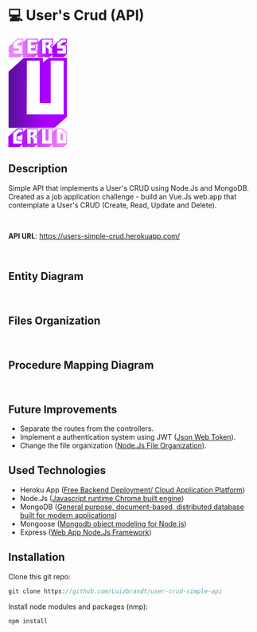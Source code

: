 # 💻 User's Crud (API)

<svg id="b590b1c6-e771-426c-8303-5c6b12be3297" data-name="Camada 1" xmlns="http://www.w3.org/2000/svg" xmlns:xlink="http://www.w3.org/1999/xlink" width="118.27588" height="219.03125" viewBox="0 0 118.27588 219.03125"><defs><linearGradient id="f37b8d87-3927-4f08-86d9-ed10e031d472" x1="206.5" y1="-295.40845" x2="323.50098" y2="-295.40845" gradientUnits="userSpaceOnUse"><stop offset="0.20112" stop-color="#ea80fc"/><stop offset="0.7676" stop-color="#a0f"/></linearGradient><linearGradient id="a4ddb01f-510e-4e86-8660-c1524ee30a74" x1="205.86279" y1="-115.17432" x2="324.13867" y2="-115.17432" gradientUnits="userSpaceOnUse"><stop offset="0.14302" stop-color="#a0f"/><stop offset="0.8838" stop-color="#ea80fc"/></linearGradient><linearGradient id="bad7cb17-713e-4dd3-ba60-3f57c62ef805" x1="176.78801" y1="-205.35352" x2="294.11955" y2="-205.35352" gradientUnits="userSpaceOnUse"><stop offset="0.1743" stop-color="#4a148c"/><stop offset="0.86145" stop-color="#a0f"/></linearGradient></defs><title>users-crud-logo-min</title><rect x="0.13721" y="0.03125" width="118" height="219" fill="#fff"/><path d="M235.69238-313.95313v8.66895l-3.82275,3.32227,3.82275.05175v18.84375l-6.603,6.229L206.5-276.88916v-5.86621l3.01172-3.01074v-.10352l-3.01172.05176V-298.0166l17.6084-15.98877Zm-19.46191,19.46631H227.062v4.36036l-10.5415.20751v5.71045l17.43457.10352v-16.29981l-10.88965-.05175v-1.50537l5.21289-4.67188h5.67676l.05762-5.918H224.919l-8.68848,7.68262Z" transform="translate(-205.86279 314.03125)" fill="url(#f37b8d87-3927-4f08-86d9-ed10e031d472)"/><path d="M242.70068-314.03125h22.50293l-.0581,8.53906-3.73584,3.24463v8.228l-2.43262,2.38769,6.16846.05176v8.48731l-7.09522,6.25537H234.91016a.20269.20269,0,0,1-.23145-.20752V-306.8418Zm1.7378,1.45361-.11573,28.49854,19.17237-.05176V-290.334l-12.19287-.05225v-5.03516l8.48584-.07763.05761-5.814-8.54345-.05224.11572-5.47657,12.07715.05225.05761-5.78809Z" transform="translate(-205.86279 314.03125)" fill="url(#f37b8d87-3927-4f08-86d9-ed10e031d472)"/><path d="M272.64648-314.00537l22.79248-.02588.02881,12.27686-3.707,3.21826,3.707,3.73779v12.043l-7.646,5.918-9.731.05176v-2.12842l-3.01172,2.07666H264.42139v-29.69287Zm1.21631,1.45361.28955,28.57666,6.835-.07763-.0581-14.06788,5.96582,5.19092v8.61719l6.95068.15576v-9.915l-4.51757-4.36035,4.51757-4.25683-.05761-9.8628Zm13.03223,9.03223-5.792,4.15283-.05811-7.26709,5.8501.05176Z" transform="translate(-205.86279 314.03125)" fill="url(#f37b8d87-3927-4f08-86d9-ed10e031d472)"/><path d="M323.501-313.95313v8.66895l-3.82276,3.32227,3.82276.05175v18.84375l-6.603,6.229-22.58936-.05176v-5.86621l3.01172-3.01074v-.10352l-3.01172.05176V-298.0166l17.6084-15.98877Zm-19.46192,19.46631h10.83155v4.36036l-10.54151.20751v5.71045l17.43457.10352v-16.29981l-10.88965-.05175v-1.50537l5.21289-4.67188h5.67676l.05762-5.918h-9.09375l-8.68848,7.68262Z" transform="translate(-205.86279 314.03125)" fill="url(#f37b8d87-3927-4f08-86d9-ed10e031d472)"/><path d="M235.11328-133.82324v8.79883l-5.8501,5.73632-5.06787.18164-.0581,7.78663,10.97607.05175v8.74707l-6.4873,5.86573-22.64746.15576-.11573-21.56885L223.5-133.771Zm-19.43262,30.00439,17.811.20752v-5.94385l-10.91846-.15576v-11.8872l5.3291-4.80176h5.53125l-.05761-5.918H224.311q-.13038,0-8.68848,7.8125Z" transform="translate(-205.86279 314.03125)" fill="url(#a4ddb01f-510e-4e86-8660-c1524ee30a74)"/><path d="M242.46924-133.82324l22.79248-.02588.02881,12.27685-3.707,3.21827,3.707,3.73779v12.043l-7.646,5.918-9.731.05175v-2.12793l-3.01171,2.07618H234.24414v-29.69287Zm1.21631,1.45361.28955,28.57666,6.835-.07764-.05811-14.06787,5.96582,5.19092v8.61719l6.95069.15576v-9.915L259.15088-118.25l4.51758-4.25684-.05762-9.86279Zm13.03222,9.03223-5.792,4.15283-.0581-7.26709,5.85009.05176Z" transform="translate(-205.86279 314.03125)" fill="url(#a4ddb01f-510e-4e86-8660-c1524ee30a74)"/><path d="M282.55078-131.53906l3.01221-2.28418,9.731.05224v31.19776l-6.60352,5.814-24.44287.05225v-29.84863l7.99316-7.16358c.02881-.02588,3.44629-.05176,10.19434-.104Zm-8.57226-.83057-.11622,28.499h19.69385v-28.499h-6.89258v22.5293l-5.85009-.05225.05761-22.47705Z" transform="translate(-205.86279 314.03125)" fill="url(#a4ddb01f-510e-4e86-8660-c1524ee30a74)"/><path d="M302.38867-133.84912h12.39551l9.35449,8.38379v22.21728l-7.356,6.59278H294.917q-.17432,0-.34765-.31153v-29.978Zm1.24561,29.22558,18.88232.05176v-19.64795l-8.42773-8.1499h-10.5708Zm6.89258-21.67236,5.271,4.28223-.17383,11.52441h-5.09716Z" transform="translate(-205.86279 314.03125)" fill="url(#a4ddb01f-510e-4e86-8660-c1524ee30a74)"/><path d="M275.51123-266.87109l11.38281-8.63379,36.77539.1958V-157.376l-24.95459,21.97754-92.37695.19629v-112.831l30.2085-27.07959c.10937-.09815,13.0249-.19629,38.52685-.39209Zm-32.398-3.13965-.4375,107.729h74.42676v-107.729H291.05322v85.16308l-22.10937-.19629.21924-84.96679Z" transform="translate(-205.86279 314.03125)" fill="url(#bad7cb17-713e-4dd3-ba60-3f57c62ef805)"/></svg>

## <strong>Description</strong>

Simple API that implements a User's CRUD using Node.Js and MongoDB. Created as a job application challenge - build an Vue.Js web.app that contemplate a User's CRUD (Create, Read, Update and Delete).

<br/>

<strong>API URL</strong>: https://users-simple-crud.herokuapp.com/

<br/>

## Entity Diagram

<br/>

## Files Organization

<br/>

## Procedure Mapping Diagram

<br/>

## Future Improvements

- Separate the routes from the controllers.
- Implement a authentication system using JWT (<a href="https://jwt.io/">Json Web Token</a>).
- Change the file organization (<a href="https://dev.to/devlcodes/file-structure-of-a-node-project-3opk">Node.Js File Organization</a>).

## Used Technologies

- Heroku App (<a href="https://www.heroku.com/">Free Backend Deployment/ Cloud Application Platform</a>)
- Node.Js (<a href="https://nodejs.org/">Javascript runtime Chrome built engine</a>)
- MongoDB (<a href="https://www.mongodb.com/">General purpose, document-based, distributed database built for modern applications</a>)
- Mongoose (<a href="https://mongoosejs.com/">Mongodb object modeling for Node.js</a>)
- Express (<a href="https://expressjs.com/pt-br/">Web App Node.Js Framework</a>)

## Installation

Clone this git repo:
```javascript
git clone https://github.com/Luizbrandt/user-crud-simple-api
```

Install node modules and packages (nmp):
```javascript
npm install
```
